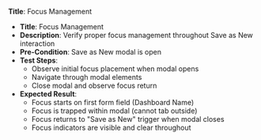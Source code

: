 **Title**: Focus Management

* **Title**: Focus Management
* **Description**: Verify proper focus management throughout Save as New interaction
* **Pre-Condition**: Save as New modal is open
* **Test Steps**:
  * Observe initial focus placement when modal opens
  * Navigate through modal elements
  * Close modal and observe focus return
* **Expected Result**:
  * Focus starts on first form field (Dashboard Name)
  * Focus is trapped within modal (cannot tab outside)
  * Focus returns to "Save as New" trigger when modal closes
  * Focus indicators are visible and clear throughout